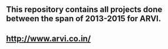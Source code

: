  
## This repository contains all projects done between the span of 2013-2015 for ARVI. 
## http://www.arvi.co.in/

